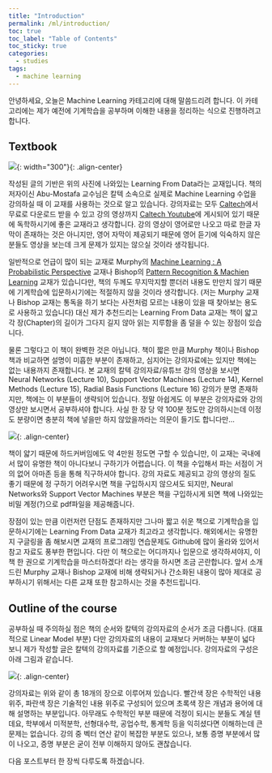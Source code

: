 ```yaml
---
title: "Introduction"
permalink: /ml/introduction/
toc: true
toc_label: "Table of Contents"
toc_sticky: true
categories:
  - studies
tags:
  - machine learning
---
```



안녕하세요, 오늘은 Machine Learning 카테고리에 대해 말씀드리려 합니다. 이 카테고리에는 제가 예전에 기계학습을 공부하며 이해한 내용을 정리하는 식으로 진행하려고 합니다.

## Textbook

![](https://github.com/JoonsuRyu/images/blob/master/ML/000/01.png?raw=true){: width="300"}{: .align-center}

작성된 글의 기반은 위의 사진에 나와있는 Learning From Data라는 교재입니다. 책의 저자이신 Abu-Mostafa 교수님은 칼텍 소속으로 실제로 Machine Learning 수업을 강의하실 때 이 교재를 사용하는 것으로 알고 있습니다. 강의자료는 모두 [Caltech](https://work.caltech.edu/textbook.html)에서 무료로 다운로드 받을 수 있고 강의 영상까지 [Caltech Youtube](https://www.youtube.com/watch?v=mbyG85GZ0PI&list=PLD63A284B7615313A&ab_channel=caltech)에 게시되어 있기 때문에 독학하시기에 좋은 교재라고 생각합니다. 강의 영상이 영어로만 나오고 따로 한글 자막이 존재하는 것은 아니지만, 영어 자막이 제공되기 때문에 영어 듣기에 익숙하지 않은 분들도 영상을 보는데 크게 문제가 있지는 않으실 것이라 생각됩니다.

일반적으로 언급이 많이 되는 교재로 Murphy의 [Machine Learning : A Probabilistic Perspective](https://www.amazon.com/Machine-Learning-Probabilistic-Perspective-Computation/dp/0262018020/ref=sr_1_1?crid=194TGT6A3GLWG&keywords=Machine+Learning+%3A+A+Probabilistic+Perspective&qid=1677073873&sprefix=machine+learning+a+probabilistic+perspective%2Caps%2C234&sr=8-1) 교재나 Bishop의 [Pattern Recognition & Machien Learning](https://www.amazon.com/Pattern-Recognition-Learning-Information-Statistics/dp/0387310738/ref=sr_1_1?crid=12XEZA5LW172R&keywords=pattern+recognition+%26+machine+learning&qid=1677074201&sprefix=machine+learning+a+probabilistic+perspective%2Caps%2C1023&sr=8-1) 교재가 있습니다만, 책의 두께도 무지막지할 뿐더러 내용도 만만치 않기 때문에 기계학습에 입문하시기에는 적절하지 않을 것이라 생각합니다. (저는 Murphy 교재나 Bishop 교재는 통독을 하기 보다는 사전처럼 모르는 내용이 있을 때 찾아보는 용도로 사용하고 있습니다) 대신 제가 추천드리는 Learning From Data 교재는 책이 얇고 각 장(Chapter)의 길이가 그다지 길지 않아 읽는 지루함을 좀 덜을 수 있는 장점이 있습니다.

물론 그렇다고 이 책이 완벽한 것은 아닙니다. 책이 짧은 만큼 Murphy 책이나 Bishop 책과 비교하면 설명이 미흡한 부분이 존재하고, 심지어는 강의자료에는 있지만 책에는 없는 내용까지 존재합니다. 본 교재의 칼텍 강의자료/유튜브 강의 영상을 보시면 Neural Networks (Lecture 10), Support Vector Machines (Lecture 14), Kernel Methods (Lecture 15), Radial Basis Functions (Lecture 16) 강의가 분명 존재하지만, 책에는 이 부분들이 생략되어 있습니다. 정말 아쉽게도 이 부분은 강의자료와 강의영상만 보시면서 공부하셔야 합니다. 사실 한 장 당 약 100분 정도만 강의하시는데 이정도 분량이면 충분히 책에 넣을만 하지 않았을까라는 의문이 들기도 합니다만…

![](https://github.com/JoonsuRyu/images/blob/master/ML/000/02.png?raw=true){: .align-center}

책이 얇기 때문에 하드커버임에도 약 4만원 정도면 구할 수 있습니만, 이 교재는 국내에서 많이 유명한 책이 아니다보니 구하기가 어렵습니다. 이 책을 수입해서 파는 서점이 거의 없어 아마존 등을 통해 직구하셔야 합니다. 강의 자료도 제공되고 강의 영상의 질도 좋기 때문에 정 구하기 어려우시면 책을 구입하시지 않으셔도 되지만, Neural Networks와 Support Vector Machines 부분은 책을 구입하시게 되면 책에 나와있는 비밀 계정(?)으로 pdf파일을 제공해줍니다.

장점이 있는 만큼 이런저런 단점도 존재하지만 그나마 짧고 쉬운 책으로 기계학습을 입문하시기에는 Learning From Data 교재가 최고라고 생각합니다. 해외에서는 유명한지 구글링을 좀 해보시면 교재의 프로그래밍 연습문제도 Github에 많이 올라와 있어서 참고 자료도 풍부한 편입니다. 다만 이 책으로는 어디까지나 입문으로 생각하셔야지, 이 책 한 권으로 기계학습을 마스터하겠다! 라는 생각을 하시면 조금 곤란합니다. 앞서 소개드린 Murphy 교재나 Bishop 교재에 비해 생략되거나 간소화된 내용이 많아 제대로 공부하시기 위해서는 다른 교재 또한 참고하시는 것을 추천드립니다.

## Outline of the course

공부하실 때 주의하실 점은 책의 순서와 칼텍의 강의자료의 순서가 조금 다릅니다. (대표적으로 Linear Model 부분) 다만 강의자료의 내용이 교재보다 커버하는 부분이 넓다 보니 제가 작성할 글은 칼텍의 강의자료를 기준으로 할 예정입니다. 강의자료의 구성은 아래 그림과 같습니다.

![](https://github.com/JoonsuRyu/images/blob/master/ML/000/03.png?raw=true){: .align-center}

강의자료는 위와 같이 총 18개의 장으로 이루어져 있습니다. 빨간색 장은 수학적인 내용 위주, 파란색 장은 기술적인 내용 위주로 구성되어 있으며 초록색 장은 개념과 용어에 대해 설명하는 부분입니다. 아무래도 수학적인 부분 때문에 걱정이 되시는 분들도 계실 텐데요, 학부에서 미적분학, 선형대수학, 공업수학, 통계학 등을 익히셨다면 이해하는데 큰 문제는 없습니다. 강의 중 벡터 연산 같이 복잡한 부분도 있으나, 보통 증명 부분에서 많이 나오고, 증명 부분은 굳이 전부 이해하지 않아도 괜찮습니다.

다음 포스트부터 한 장씩 다루도록 하겠습니다.